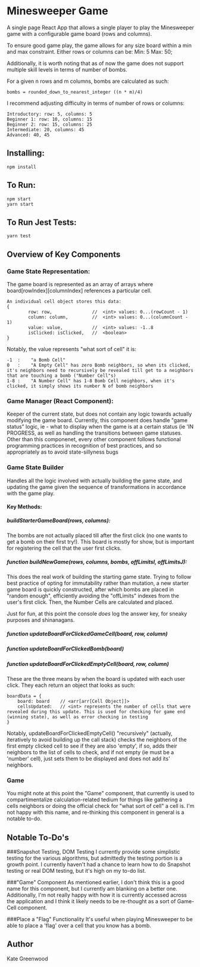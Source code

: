 # Minesweeper Game

A single page React App that allows a single player to play the Minesweeper game with a configurable game board (rows and columns).

To ensure good game play, the game allows for any size board within a min and max
constraint. Either rows or columns can be:
    Min: 5
    Max: 50;

Additionally, it is worth noting that as of now the game does not support multiple skill levels in terms of number of bombs. 

For a given n rows and m columns, bombs are calculated as such:
```
bombs = rounded_down_to_nearest_integer ((n * m)/4)
```
I recommend adjusting difficulty in terms of number of rows or columns:

```
Introductory: row: 5, columns: 5
Beginner 1: row: 10, columns: 15
Beginner 2: row: 15, columns: 25
Intermediate: 20, columns: 45
Advanced: 40, 45
``` 

## Installing:

```
npm install
```

## To Run:

```
npm start
yarn start
```
## To Run Jest Tests:

```
yarn test
```

## Overview of Key Components 

### Game State Representation:
The game board is represented as an array of arrays where board[rowIndex][columnIndex] references a particular cell.  
    
```
An individual cell object stores this data:
{
        row: row,               //  <int> values: 0...(rowCount - 1)
        column: column,         //  <int> values: 0...(columnCount - 1)
        value: value,           //  <int> values: -1..8
        isClicked: isClicked,   //  <boolean>
}
```

Notably, the value represents "what sort of cell" it is:

```
-1  :    "a Bomb Cell"
0   :    "A Empty Cell" has zero Bomb neighbors, so when its clicked, it's neighbors need to recursively be revealed till get to a neighbors that are touching a bomb ("Number Cell"s)
1-8 :    "A Number Cell" has 1-8 Bomb Cell neighbors, when it's clicked, it simply shows its number N of bomb neighbors   

```

### Game Manager (React Component):
Keeper of the current state, but does not contain any logic towards actually modifying the game board.  Currently, this component does handle "game status" logic, ie - what to display when the game is at a certain status (ie 'IN PROGRESS, as well as handling the transitions between game statuses.  Other than this componenet, every other component follows functional programming practices in recognition of best practices, and so appropriately as to avoid state-sillyness bugs

### Game State Builder
Handles all the logic involved with actually building the game state, and updating the game given the sequence of transformations in accordance with the game play.

#### Key Methods:
##### buildStarterGameBoard(rows, columns):
The bombs are not actually placed till after the first click (no one wants to get a bomb on their first try!).  This board is mostly for show, but is important for registering the cell that the user first clicks.
    
##### function buildNewGame(rows, columns, bombs, offLimitsI, offLimitsJ):
This does the real work of building the starting game state. Trying to follow best practice of opting for immutability rather than mutation, a new starter game board is quickly constructed, after which bombs are placed in "random enough", efficiently avoiding the "offLimits" indexes from the user's first click. Then, the Number Cells are calculated and placed.

Just for fun, at this point the console *does* log the answer key, for sneaky purposes and shinanagans.

##### function updateBoardForClickedGameCell(board, row, column)
##### function updateBoardForClickedBomb(board)
##### function updateBoardForClickedEmptyCell(board, row, column)
These are the three means by when the board is updated with each user click.
They each return an object that looks as such:
```
boardData = {
    board: board    // <arr[arr[Cell Object]]>
    cellsUpdated:   // <int> represents the number of cells that were revealed during this update. This is used for checking for game end (winning state), as well as error checking in testing
}
```

Notably, updateBoardForClickedEmptyCell() "recursively" (actually, iteratively to avoid building up the call stack) checks the neighbors of the first empty clicked cell to see if they are also 'empty', if so, adds their neighbors to the list of cells to check, and if not empty (ie must be a 'number' cell), just sets them to be displayed and does not add its' neighbors. 

### Game 
You might note at this point the "Game" component, that currently is used to compartimentalize calculation-related tedium for things like gathering a cells neighbors or doing the official check for "what sort of cell" a cell is.  I'm not happy with this name, and re-thinking this component in general is a notable to-do.

## Notable To-Do's
###Snapshot Testing, DOM Testing
I currently provide some simplistic testing for the various algorithms, but admittedly the testing portion is a growth point.  I currently haven't had a chance to learn how to do Snapshot testing or real DOM testing, but it's high on my to-do list.

###"Game" Component
As mentioned earlier, I don't think this is a good name for this component, but I currently am blanking on a better one. Additionally, I'm not really happy with how it is currently accessed across the application and I think it likely needs to be re-thought as a sort of Game-Cell component.

###Place a "Flag" Functionality
It's useful when playing Minesweeper to be able to place a 'flag' over a cell that you know has a bomb.   

## Author
Kate Greenwood
